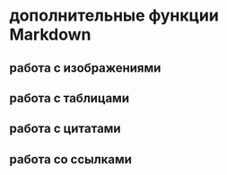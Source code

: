 # дополнительные функции Markdown

## работа с изображениями

## работа с таблицами

## работа с цитатами

## работа со ссылками

